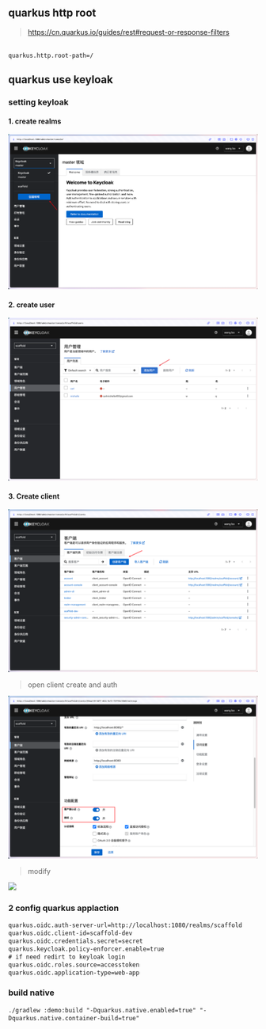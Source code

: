 ## quarkus http root
>  https://cn.quarkus.io/guides/rest#request-or-response-filters
```properties

quarkus.http.root-path=/
```

## quarkus use keyloak

### setting keyloak

#### 1. create realms

![image-20250331141919090](./image/keyloak-create-realms-1.png)

#### 2. create user

![image-20250331142151228](./image/keyloak-create-user1.png)

#### 3. Create client

![image-20250331142526059](./image/keyloak-create-client-1.png)

> open client create and auth

![image-20250331142720360](./image/keyloak-create-client-2.png)

> modify

![](/Users/carl/workspace/backend/Infrastructure/doc/image/image-20250331142828932.png)

### 2 config quarkus applaction

```properties
quarkus.oidc.auth-server-url=http://localhost:1080/realms/scaffold
quarkus.oidc.client-id=scaffold-dev
quarkus.oidc.credentials.secret=secret
quarkus.keycloak.policy-enforcer.enable=true
# if need redirt to keyloak login 
quarkus.oidc.roles.source=accesstoken
quarkus.oidc.application-type=web-app

```
### build native

```puml
./gradlew :demo:build "-Dquarkus.native.enabled=true" "-Dquarkus.native.container-build=true"
```